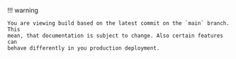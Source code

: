 !!! warning

    You are viewing build based on the latest commit on the `main` branch. This
    mean, that documentation is subject to change. Also certain features can
    behave differently in you production deployment.

